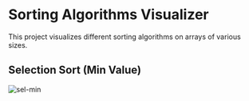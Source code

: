# Sorting Algorithms Visualizer

This project visualizes different sorting algorithms on arrays of various sizes.

## Selection Sort (Min Value)
![sel-min](https://user-images.githubusercontent.com/52258650/118374471-dcb03c00-b5d9-11eb-94d3-dcd07caf652c.gif)
